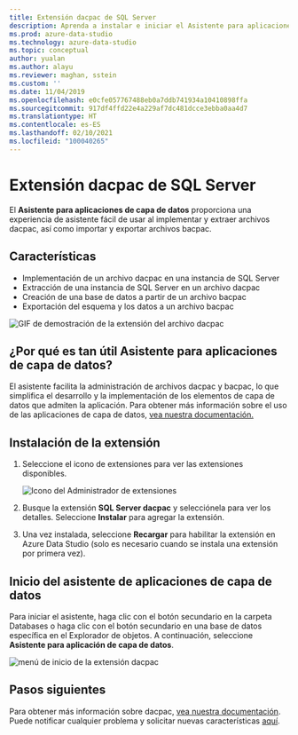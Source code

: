 ```yaml
---
title: Extensión dacpac de SQL Server
description: Aprenda a instalar e iniciar el Asistente para aplicaciones de capa de datos, que facilita la implementación y extracción de archivos dacpac y la importación y exportación de archivos bacpac.
ms.prod: azure-data-studio
ms.technology: azure-data-studio
ms.topic: conceptual
author: yualan
ms.author: alayu
ms.reviewer: maghan, sstein
ms.custom: ''
ms.date: 11/04/2019
ms.openlocfilehash: e0cfe057767488eb0a7ddb741934a10410898ffa
ms.sourcegitcommit: 917df4ffd22e4a229af7dc481dcce3ebba0aa4d7
ms.translationtype: HT
ms.contentlocale: es-ES
ms.lasthandoff: 02/10/2021
ms.locfileid: "100040265"
---
```

# <a name="sql-server-dacpac-extension"></a>Extensión dacpac de SQL Server

El **Asistente para aplicaciones de capa de datos** proporciona una experiencia de asistente fácil de usar al implementar y extraer archivos dacpac, así como importar y exportar archivos bacpac.

## <a name="features"></a>Características

* Implementación de un archivo dacpac en una instancia de SQL Server
* Extracción de una instancia de SQL Server en un archivo dacpac
* Creación de una base de datos a partir de un archivo bacpac
* Exportación del esquema y los datos a un archivo bacpac

![GIF de demostración de la extensión del archivo dacpac](media/sql-server-dacpac-extension/dacpac-extension-demo.gif)

## <a name="why-would-i-use-the-data-tier-application-wizard"></a>¿Por qué es tan útil Asistente para aplicaciones de capa de datos?

El asistente facilita la administración de archivos dacpac y bacpac, lo que simplifica el desarrollo y la implementación de los elementos de capa de datos que admiten la aplicación. Para obtener más información sobre el uso de las aplicaciones de capa de datos, [vea nuestra documentación.](../../relational-databases/data-tier-applications/data-tier-applications.md)

## <a name="install-the-extension"></a>Instalación de la extensión

1. Seleccione el icono de extensiones para ver las extensiones disponibles.

    ![Icono del Administrador de extensiones](media/add-extensions/extension-manager-icon.png)

2. Busque la extensión **SQL Server dacpac** y selecciónela para ver los detalles. Seleccione **Instalar** para agregar la extensión.

3. Una vez instalada, seleccione **Recargar** para habilitar la extensión en Azure Data Studio (solo es necesario cuando se instala una extensión por primera vez).

## <a name="launch-the-data-tier-application-wizard"></a>Inicio del asistente de aplicaciones de capa de datos

Para iniciar el asistente, haga clic con el botón secundario en la carpeta Databases o haga clic con el botón secundario en una base de datos específica en el Explorador de objetos. A continuación, seleccione **Asistente para aplicación de capa de datos**.

![menú de inicio de la extensión dacpac](media/sql-server-dacpac-extension/dacpac-extension-launch.png)

## <a name="next-steps"></a>Pasos siguientes

Para obtener más información sobre dacpac, [vea nuestra documentación](../../relational-databases/data-tier-applications/data-tier-applications.md).
Puede notificar cualquier problema y solicitar nuevas características [aquí](https://github.com/microsoft/azuredatastudio/issues).